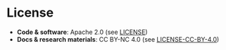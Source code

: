# License

- **Code & software**: Apache 2.0 (see [LICENSE](./LICENSE))  
- **Docs & research materials**: CC BY-NC 4.0 (see [LICENSE-CC-BY-4.0](./LICENSE-CC-BY-4.0))